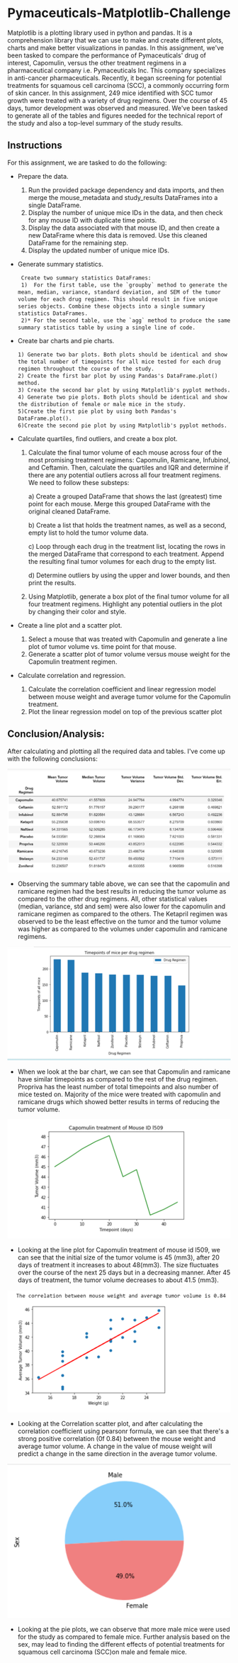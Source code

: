 # Pymaceuticals-Matplotlib-Challenge



Matplotlib is a plotting library used in python and pandas. It is a comprehension library that we can use to make and create different plots, charts and make better visualizations in pandas. In this assignment, we've been tasked to compare the performance of Pymaceuticals' drug of interest, Capomulin, versus the other treatment regimens in a  pharmaceutical company i.e. Pymaceuticals Inc. This company  specializes in anti-cancer pharmaceuticals. Recently, it began screening for potential treatments for squamous cell carcinoma (SCC), a commonly occurring form of skin cancer. In this assignment, 249 mice identified with SCC tumor growth were treated with a variety of drug regimens. Over the course of 45 days, tumor development was observed and measured. We've been tasked to generate all of the tables and figures needed for the technical report of the study and also a top-level summary of the study results.


## Instructions
For this assignment, we are tasked to do the following:

* Prepare the data.
     1) Run the provided package dependency and data imports, and then merge the mouse_metadata and study_results DataFrames into a single DataFrame.
     2) Display the number of unique mice IDs in the data, and then check for any mouse ID with duplicate time points. 
     3) Display the data associated with that mouse ID, and then create a new DataFrame where this data is removed. Use this cleaned DataFrame for the remaining step.
     4) Display the updated number of unique mice IDs.

* Generate summary statistics. 

       Create two summary statistics DataFrames:
       1)  For the first table, use the `groupby` method to generate the mean, median, variance, standard deviation, and SEM of the tumor volume for each drug regimen. This should result in five unique series objects. Combine these objects into a single summary statistics DataFrames.
       2)* For the second table, use the `agg` method to produce the same summary statistics table by using a single line of code.


* Create bar charts and pie charts. 

      1) Generate two bar plots. Both plots should be identical and show the total number of timepoints for all mice tested for each drug regimen throughout the course of the study.
      2) Create the first bar plot by using Pandas's DataFrame.plot() method.
      3) Create the second bar plot by using Matplotlib's pyplot methods.
      4) Generate two pie plots. Both plots should be identical and show the distribution of female or male mice in the study.
      5)Create the first pie plot by using both Pandas's DataFrame.plot().
      6)Create the second pie plot by using Matplotlib's pyplot methods.

* Calculate quartiles, find outliers, and create a box plot. 

   1) Calculate the final tumor volume of each mouse across four of the most promising treatment regimens: Capomulin, Ramicane, Infubinol, and Ceftamin. Then, calculate the quartiles and IQR and determine if there are any potential outliers across all four treatment regimens. We need to follow these substeps:  
     
      a) Create a grouped DataFrame that shows the last (greatest) time point for each mouse. Merge this grouped DataFrame with the original cleaned DataFrame. 

      b) Create a list that holds the treatment names, as well as a second, empty list to hold the tumor volume data. 

      c) Loop through each drug in the treatment list, locating the rows in the merged DataFrame that correspond to each treatment. Append the resulting final tumor volumes for each drug to the empty list.  
      
      d) Determine outliers by using the upper and lower bounds, and then print the results.

   2) Using Matplotlib, generate a box plot of the final tumor volume for all four treatment regimens. Highlight any potential outliers in the plot by changing their color and style.  

* Create a line plot and a scatter plot. 

   1) Select a mouse that was treated with Capomulin and generate a line plot of tumor volume vs. time point for that mouse.
   2) Generate a scatter plot of tumor volume versus mouse weight for the Capomulin treatment regimen.

* Calculate correlation and regression. 

   1) Calculate the correlation coefficient and linear regression model between mouse weight and average tumor volume for the Capomulin treatment.
   2) Plot the linear regression model on top of the previous scatter plot

 
## Conclusion/Analysis:

After calculating and plotting all the required data and tables. I've come up with the following conclusions:

![Image](Images/Summary_statistics_table.png)

   * Observing the summary table above, we can see that the capomulin and ramicane regimen had the best results in reducing the tumor volume as compared to the other drug regimens. All, other statistical values (median, variance, std and sem) were also lower for the capomulin and ramicane regimen as compared to the others. The Ketapril regimen was observed to be the least effective on the tumor and the tumor volume was higher as compared to the volumes under capomulin and ramicane regimens.

![Image](Images/Bar_chart_Timepoints.png)   


   * When we look at the bar chart, we can see that Capomulin and ramicane have similar timepoints as compared to the rest of the drug regimen. Propriva has the least number of total timepoints and also number of mice tested on. Majority of the mice were treated with capomulin and ramicane drugs which showed better results in terms of reducing the tumor volume. 

![Image](Images/Line_chart.png)   


   * Looking at the line plot for Capomulin treatment of mouse id l509, we can see that the initial size of the tumor volume is 45 (mm3), after 20 days of treatment it increases to about 48(mm3). The size fluctuates over the course of the next 25 days but in a decreasing manner. After 45 days of treatment, the tumor volume decreases to about 41.5 (mm3). 

![Image](Images/Correlation_plot.png)   

   * Looking at the Correlation scatter plot, and after calculating the correlation coefficient using pearsonr formula, we can see that there's a strong positive correlation (0f 0.84) between the mouse weight and average tumor volume. A change in the value of mouse weight will predict a change in the same direction in the average tumor volume.

![Image](Images/pie_chart.png)  


   * Looking at the pie plots, we can observe that more male mice were used for the study as compared to female mice.  Further analysis based on the sex, may lead to finding the different effects of potential treatments for squamous cell carcinoma (SCC)on male and female mice.

